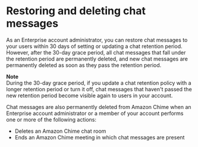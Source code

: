 # Restoring and deleting chat messages<a name="restore-delete-chat-data"></a>

As an Enterprise account administrator, you can restore chat messages to your users within 30 days of setting or updating a chat retention period\. However, after the 30\-day grace period, all chat messages that fall under the retention period are permanently deleted, and new chat messages are permanently deleted as soon as they pass the retention period\.

**Note**  
During the 30\-day grace period, if you update a chat retention policy with a longer retention period or turn it off, chat messages that haven't passed the new retention period become visible again to users in your account\.

Chat messages are also permanently deleted from Amazon Chime when an Enterprise account administrator or a member of your account performs one or more of the following actions:
+ Deletes an Amazon Chime chat room
+ Ends an Amazon Chime meeting in which chat messages are present